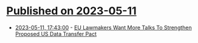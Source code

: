 # [Published on 2023-05-11](index.md)

* [2023-05-11, 17:43:00](https://slashdot.org/story/23/05/11/1743215/eu-lawmakers-want-more-talks-to-strengthen-proposed-us-data-transfer-pact?utm_source=rss1.0mainlinkanon&utm_medium=feed) - [EU Lawmakers Want More Talks To Strengthen Proposed US Data Transfer Pact](https://slashdot.org/story/23/05/11/1743215/eu-lawmakers-want-more-talks-to-strengthen-proposed-us-data-transfer-pact?utm_source=rss1.0mainlinkanon&utm_medium=feed)
